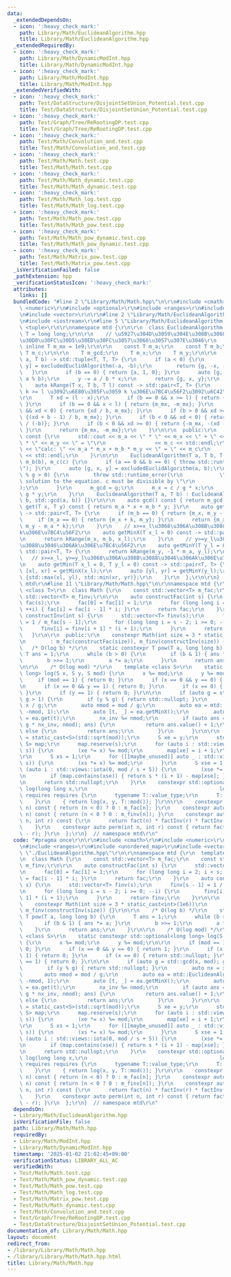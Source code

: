 ```yaml
---
data:
  _extendedDependsOn:
  - icon: ':heavy_check_mark:'
    path: Library/Math/EuclideanAlgorithm.hpp
    title: Library/Math/EuclideanAlgorithm.hpp
  _extendedRequiredBy:
  - icon: ':heavy_check_mark:'
    path: Library/Math/DynamicModInt.hpp
    title: Library/Math/DynamicModInt.hpp
  - icon: ':heavy_check_mark:'
    path: Library/Math/ModInt.hpp
    title: Library/Math/ModInt.hpp
  _extendedVerifiedWith:
  - icon: ':heavy_check_mark:'
    path: Test/DataStructure/DisjointSetUnion_Potential.test.cpp
    title: Test/DataStructure/DisjointSetUnion_Potential.test.cpp
  - icon: ':heavy_check_mark:'
    path: Test/Graph/Tree/ReRootingDP.test.cpp
    title: Test/Graph/Tree/ReRootingDP.test.cpp
  - icon: ':heavy_check_mark:'
    path: Test/Math/Convolution_and.test.cpp
    title: Test/Math/Convolution_and.test.cpp
  - icon: ':heavy_check_mark:'
    path: Test/Math/Math.test.cpp
    title: Test/Math/Math.test.cpp
  - icon: ':heavy_check_mark:'
    path: Test/Math/Math_dynamic.test.cpp
    title: Test/Math/Math_dynamic.test.cpp
  - icon: ':heavy_check_mark:'
    path: Test/Math/Math_log.test.cpp
    title: Test/Math/Math_log.test.cpp
  - icon: ':heavy_check_mark:'
    path: Test/Math/Math_pow.test.cpp
    title: Test/Math/Math_pow.test.cpp
  - icon: ':heavy_check_mark:'
    path: Test/Math/Math_pow_dynamic.test.cpp
    title: Test/Math/Math_pow_dynamic.test.cpp
  - icon: ':heavy_check_mark:'
    path: Test/Math/Matrix_pow.test.cpp
    title: Test/Math/Matrix_pow.test.cpp
  _isVerificationFailed: false
  _pathExtension: hpp
  _verificationStatusIcon: ':heavy_check_mark:'
  attributes:
    links: []
  bundledCode: "#line 2 \"Library/Math/Math.hpp\"\n\r\n#include <cmath>\r\n#include\
    \ <numeric>\r\n#include <optional>\r\n#include <ranges>\r\n#include <unordered_map>\r\
    \n#include <vector>\r\n\r\n#line 2 \"Library/Math/EuclideanAlgorithm.hpp\"\n\r\
    \n#include <iostream>\r\n#line 5 \"Library/Math/EuclideanAlgorithm.hpp\"\n#include\
    \ <tuple>\r\n\r\nnamespace mtd {\r\n\r\n  class EuclideanAlgorithm {\r\n    using\
    \ T = long long;\r\n\r\n    // \u5927\u304D\u3059\u304E\u308B\u3068\u30AA\u30FC\
    \u30D0\u30FC\u30D5\u30ED\u30FC\u3057\u3066\u3057\u307E\u3046\r\n    const static\
    \ inline T m_mx = 1e9;\r\n\r\n    const T m_a;\r\n    const T m_b;\r\n    const\
    \ T m_c;\r\n\r\n    T m_gcd;\r\n    T m_x;\r\n    T m_y;\r\n\r\n    auto excludedEuclidAlgorithm(T\
    \ a, T b) -> std::tuple<T, T, T> {\r\n      if (a < 0) {\r\n        auto [g, x,\
    \ y] = excludedEuclidAlgorithm(-a, -b);\r\n        return {g, -x, -y};\r\n   \
    \   }\r\n      if (b == 0) { return {a, 1, 0}; }\r\n      auto [g, y, x] = excludedEuclidAlgorithm(b,\
    \ a % b);\r\n      y -= a / b * x;\r\n      return {g, x, y};\r\n    }\r\n\r\n\
    \    auto kRange(T x, T b, T l) const -> std::pair<T, T> {\r\n      // x + b *\
    \ k >= l \u3092\u6E80\u305F\u3059 k \u306E\u7BC4\u56F2\u3092\u6C42\u3081\u308B\
    \r\n      T xd = (l - x);\r\n      if (b == 0 && x >= l) { return {-m_mx, m_mx};\
    \ }\r\n      if (b == 0 && x < l) { return {m_mx, -m_mx}; }\r\n      if (b > 0\
    \ && xd < 0) { return {xd / b, m_mx}; }\r\n      if (b > 0 && xd >= 0) { return\
    \ {(xd + b - 1) / b, m_mx}; }\r\n      if (b < 0 && xd < 0) { return {-m_mx, (-xd)\
    \ / (-b)}; }\r\n      if (b < 0 && xd >= 0) { return {-m_mx, -(xd - b - 1) / (-b)};\
    \ }\r\n      return {m_mx, -m_mx};\r\n    }\r\n\r\n  public:\r\n    auto debug()\
    \ const {\r\n      std::cout << m_a << \" * \" << m_x << \" + \" << m_b << \"\
    \ * \" << m_y << \" = \"\r\n                << m_c << std::endl;\r\n      std::cout\
    \ << \"calc: \" << m_a * m_x + m_b * m_y << \" = \" << m_c\r\n               \
    \ << std::endl;\r\n    }\r\n\r\n    EuclideanAlgorithm(T a, T b, T c) : m_a(a),\
    \ m_b(b), m_c(c) {\r\n      if (a == 0 && b == 0) { throw std::runtime_error(\"\
    \"); }\r\n      auto [g, x, y] = excludedEuclidAlgorithm(a, b);\r\n      if (c\
    \ % g > 0) {\r\n        throw std::runtime_error(\r\n            \"There is no\
    \ solution to the equation. c must be divisible by \"\r\n            \"gcd(a,b).\"\
    );\r\n      }\r\n      m_gcd = g;\r\n      m_x = c / g * x;\r\n      m_y = c /\
    \ g * y;\r\n    }\r\n    EuclideanAlgorithm(T a, T b) : EuclideanAlgorithm(a,\
    \ b, std::gcd(a, b)) {}\r\n\r\n    auto gcd() const { return m_gcd; }\r\n    auto\
    \ get(T x, T y) const { return m_a * x + m_b * y; }\r\n    auto get(T k) const\
    \ -> std::pair<T, T> {\r\n      if (m_b == 0) { return {m_x, m_y - k}; }\r\n \
    \     if (m_a == 0) { return {m_x + k, m_y}; }\r\n      return {m_x + m_b * k,\
    \ m_y - m_a * k};\r\n    }\r\n    // x>=x_l\u3068\u306A\u308B\u3088\u3046\u306A\
    k\u306E\u7BC4\u56F2\r\n    auto getMinX(T x_l = 0) const -> std::pair<T, T> {\r\
    \n      return kRange(m_x, m_b, x_l);\r\n    }\r\n    // y>=y_l\u3068\u306A\u308B\
    \u3088\u3046\u306Ak\u306E\u7BC4\u56F2\r\n    auto getMinY(T y_l = 0) const ->\
    \ std::pair<T, T> {\r\n      return kRange(m_y, -1 * m_a, y_l);\r\n    }\r\n \
    \   // x>=x_l, y>=y_l\u3068\u306A\u308B\u3088\u3046\u306Ak\u306E\u7BC4\u56F2\r\
    \n    auto getMin(T x_l = 0, T y_l = 0) const -> std::pair<T, T> {\r\n      auto\
    \ [xl, xr] = getMinX(x_l);\r\n      auto [yl, yr] = getMinY(y_l);\r\n      return\
    \ {std::max(xl, yl), std::min(xr, yr)};\r\n    }\r\n  };\r\n\r\n}  // namespace\
    \ mtd\r\n#line 11 \"Library/Math/Math.hpp\"\n\r\nnamespace mtd {\r\n  template\
    \ <class T>\r\n  class Math {\r\n    const std::vector<T> m_fac;\r\n    const\
    \ std::vector<T> m_finv;\r\n\r\n    auto constructFac(int s) {\r\n      std::vector<T>\
    \ fac(s);\r\n      fac[0] = fac[1] = 1;\r\n      for (long long i = 2; i < s;\
    \ ++i) { fac[i] = fac[i - 1] * i; }\r\n      return fac;\r\n    }\r\n    auto\
    \ constructInv(int s) {\r\n      std::vector<T> finv(s);\r\n      finv[s - 1]\
    \ = 1 / m_fac[s - 1];\r\n      for (long long i = s - 2; i >= 0; --i) {\r\n  \
    \      finv[i] = finv[i + 1] * (i + 1);\r\n      }\r\n      return finv;\r\n \
    \   }\r\n\r\n  public:\r\n    constexpr Math(int size = 3 * static_cast<int>(1e6))\r\
    \n        : m_fac(constructFac(size)), m_finv(constructInv(size)) {}\r\n\r\n \
    \   /* O(log b) */\r\n    static constexpr T pow(T a, long long b) {\r\n     \
    \ T ans = 1;\r\n      while (b > 0) {\r\n        if (b & 1) { ans *= a; }\r\n\
    \        b >>= 1;\r\n        a *= a;\r\n      }\r\n      return ans;\r\n    }\r\
    \n\r\n    /* O(log mod) */\r\n    template <class S>\r\n    static constexpr std::optional<long\
    \ long> log(S x, S y, S mod) {\r\n      x %= mod;\r\n      y %= mod;\r\n\r\n \
    \     if (mod == 1) { return 0; }\r\n      if (x == 0 && y == 0) { return 1; }\r\
    \n      if (x == 0 && y == 1) { return 0; }\r\n      if (x == 0) { return std::nullopt;\
    \ }\r\n      if (y == 1) { return 0; }\r\n\r\n      if (auto g = std::gcd(x, mod);\
    \ g > 1) {\r\n        if (y % g) { return std::nullopt; }\r\n        auto nx =\
    \ x / g;\r\n        auto nmod = mod / g;\r\n        auto ea = mtd::EuclideanAlgorithm(nx,\
    \ -nmod, 1);\r\n        auto [t, _] = ea.getMinX();\r\n        auto [nx_inv, __]\
    \ = ea.get(t);\r\n        nx_inv %= nmod;\r\n        if (auto ans = log(x, y /\
    \ g * nx_inv, nmod); ans) {\r\n          return ans.value() + 1;\r\n        }\
    \ else {\r\n          return ans;\r\n        }\r\n      }\r\n\r\n      auto s\
    \ = static_cast<S>(std::sqrt(mod));\r\n      S xe = y;\r\n      std::unordered_map<S,\
    \ S> map;\r\n      map.reserve(s);\r\n      for (auto i : std::views::iota(0,\
    \ s)) {\r\n        (xe *= x) %= mod;\r\n        map[xe] = i + 1;\r\n      }\r\n\
    \r\n      S xs = 1;\r\n      for ([[maybe_unused]] auto _ : std::views::iota(0,\
    \ s)) {\r\n        (xs *= x) %= mod;\r\n      }\r\n      S xse = 1;\r\n      for\
    \ (auto i : std::views::iota(0, mod / s + 5)) {\r\n        (xse *= xs) %= mod;\r\
    \n        if (map.contains(xse)) { return s * (i + 1) - map[xse]; }\r\n      }\r\
    \n      return std::nullopt;\r\n    }\r\n    constexpr std::optional<long long>\
    \ log(long long x,\r\n                                           long long y)\
    \ requires requires {\r\n      typename T::value_type;\r\n      T::mod();\r\n\
    \    }\r\n    { return log(x, y, T::mod()); }\r\n\r\n    constexpr auto fact(int\
    \ n) const { return (n < 0) ? 0 : m_fac[n]; }\r\n    constexpr auto factInv(int\
    \ n) const { return (n < 0 ? 0 : m_finv[n]); }\r\n    constexpr auto comb(int\
    \ n, int r) const {\r\n      return fact(n) * factInv(r) * factInv(n - r);\r\n\
    \    }\r\n    constexpr auto perm(int n, int r) const { return fact(n) * factInv(n\
    \ - r); }\r\n  };\r\n}  // namespace mtd\r\n"
  code: "#pragma once\r\n\r\n#include <cmath>\r\n#include <numeric>\r\n#include <optional>\r\
    \n#include <ranges>\r\n#include <unordered_map>\r\n#include <vector>\r\n\r\n#include\
    \ \"./EuclideanAlgorithm.hpp\"\r\n\r\nnamespace mtd {\r\n  template <class T>\r\
    \n  class Math {\r\n    const std::vector<T> m_fac;\r\n    const std::vector<T>\
    \ m_finv;\r\n\r\n    auto constructFac(int s) {\r\n      std::vector<T> fac(s);\r\
    \n      fac[0] = fac[1] = 1;\r\n      for (long long i = 2; i < s; ++i) { fac[i]\
    \ = fac[i - 1] * i; }\r\n      return fac;\r\n    }\r\n    auto constructInv(int\
    \ s) {\r\n      std::vector<T> finv(s);\r\n      finv[s - 1] = 1 / m_fac[s - 1];\r\
    \n      for (long long i = s - 2; i >= 0; --i) {\r\n        finv[i] = finv[i +\
    \ 1] * (i + 1);\r\n      }\r\n      return finv;\r\n    }\r\n\r\n  public:\r\n\
    \    constexpr Math(int size = 3 * static_cast<int>(1e6))\r\n        : m_fac(constructFac(size)),\
    \ m_finv(constructInv(size)) {}\r\n\r\n    /* O(log b) */\r\n    static constexpr\
    \ T pow(T a, long long b) {\r\n      T ans = 1;\r\n      while (b > 0) {\r\n \
    \       if (b & 1) { ans *= a; }\r\n        b >>= 1;\r\n        a *= a;\r\n  \
    \    }\r\n      return ans;\r\n    }\r\n\r\n    /* O(log mod) */\r\n    template\
    \ <class S>\r\n    static constexpr std::optional<long long> log(S x, S y, S mod)\
    \ {\r\n      x %= mod;\r\n      y %= mod;\r\n\r\n      if (mod == 1) { return\
    \ 0; }\r\n      if (x == 0 && y == 0) { return 1; }\r\n      if (x == 0 && y ==\
    \ 1) { return 0; }\r\n      if (x == 0) { return std::nullopt; }\r\n      if (y\
    \ == 1) { return 0; }\r\n\r\n      if (auto g = std::gcd(x, mod); g > 1) {\r\n\
    \        if (y % g) { return std::nullopt; }\r\n        auto nx = x / g;\r\n \
    \       auto nmod = mod / g;\r\n        auto ea = mtd::EuclideanAlgorithm(nx,\
    \ -nmod, 1);\r\n        auto [t, _] = ea.getMinX();\r\n        auto [nx_inv, __]\
    \ = ea.get(t);\r\n        nx_inv %= nmod;\r\n        if (auto ans = log(x, y /\
    \ g * nx_inv, nmod); ans) {\r\n          return ans.value() + 1;\r\n        }\
    \ else {\r\n          return ans;\r\n        }\r\n      }\r\n\r\n      auto s\
    \ = static_cast<S>(std::sqrt(mod));\r\n      S xe = y;\r\n      std::unordered_map<S,\
    \ S> map;\r\n      map.reserve(s);\r\n      for (auto i : std::views::iota(0,\
    \ s)) {\r\n        (xe *= x) %= mod;\r\n        map[xe] = i + 1;\r\n      }\r\n\
    \r\n      S xs = 1;\r\n      for ([[maybe_unused]] auto _ : std::views::iota(0,\
    \ s)) {\r\n        (xs *= x) %= mod;\r\n      }\r\n      S xse = 1;\r\n      for\
    \ (auto i : std::views::iota(0, mod / s + 5)) {\r\n        (xse *= xs) %= mod;\r\
    \n        if (map.contains(xse)) { return s * (i + 1) - map[xse]; }\r\n      }\r\
    \n      return std::nullopt;\r\n    }\r\n    constexpr std::optional<long long>\
    \ log(long long x,\r\n                                           long long y)\
    \ requires requires {\r\n      typename T::value_type;\r\n      T::mod();\r\n\
    \    }\r\n    { return log(x, y, T::mod()); }\r\n\r\n    constexpr auto fact(int\
    \ n) const { return (n < 0) ? 0 : m_fac[n]; }\r\n    constexpr auto factInv(int\
    \ n) const { return (n < 0 ? 0 : m_finv[n]); }\r\n    constexpr auto comb(int\
    \ n, int r) const {\r\n      return fact(n) * factInv(r) * factInv(n - r);\r\n\
    \    }\r\n    constexpr auto perm(int n, int r) const { return fact(n) * factInv(n\
    \ - r); }\r\n  };\r\n}  // namespace mtd\r\n"
  dependsOn:
  - Library/Math/EuclideanAlgorithm.hpp
  isVerificationFile: false
  path: Library/Math/Math.hpp
  requiredBy:
  - Library/Math/ModInt.hpp
  - Library/Math/DynamicModInt.hpp
  timestamp: '2025-01-02 21:02:45+09:00'
  verificationStatus: LIBRARY_ALL_AC
  verifiedWith:
  - Test/Math/Math.test.cpp
  - Test/Math/Math_pow_dynamic.test.cpp
  - Test/Math/Math_pow.test.cpp
  - Test/Math/Math_log.test.cpp
  - Test/Math/Matrix_pow.test.cpp
  - Test/Math/Math_dynamic.test.cpp
  - Test/Math/Convolution_and.test.cpp
  - Test/Graph/Tree/ReRootingDP.test.cpp
  - Test/DataStructure/DisjointSetUnion_Potential.test.cpp
documentation_of: Library/Math/Math.hpp
layout: document
redirect_from:
- /library/Library/Math/Math.hpp
- /library/Library/Math/Math.hpp.html
title: Library/Math/Math.hpp
---
```

